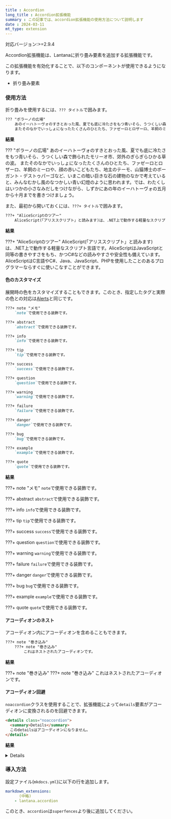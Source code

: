 ```yaml
---
title : Accordion
long_title : Accordion拡張機能
summary : この記事では、accordion拡張機能の使用方法について説明します
date : 2024-03-11
mt_type: extension
---
```


<span class="badge bg-primary">対応バージョン:>=2.9.4</span>

Accordion拡張機能は、Lantanaに折り畳み要素を追加する拡張機能です。

この拡張機能を有効化することで、以下のコンポーネントが使用できるようになります。

- 折り畳み要素

### 使用方法
折り畳みを使用するには、`??? タイトル`で囲みます。

```md title="Markdown"
??? "ポラーノの広場"
    あのイーハトーヴォのすきとおった風、夏でも底に冷たさをもつ青いそら、うつくしい森で飾られたモリーオ市、郊外のぎらぎらひかる草の波。
    またそのなかでいっしょになったたくさんのひとたち、ファゼーロとロザーロ、羊飼のミーロや、顔の赤いこどもたち、地主のテーモ、山猫博士のボーガント・デストゥパーゴなど、いまこの暗い巨きな石の建物のなかで考えていると、みんなむかし風のなつかしい青い幻燈のように思われます。では、わたくしはいつかの小さなみだしをつけながら、しずかにあの年のイーハトーヴォの五月から十月までを書きつけましょう。
```

**結果**

??? "ポラーノの広場"
    あのイーハトーヴォのすきとおった風、夏でも底に冷たさをもつ青いそら、うつくしい森で飾られたモリーオ市、郊外のぎらぎらひかる草の波。
    またそのなかでいっしょになったたくさんのひとたち、ファゼーロとロザーロ、羊飼のミーロや、顔の赤いこどもたち、地主のテーモ、山猫博士のボーガント・デストゥパーゴなど、いまこの暗い巨きな石の建物のなかで考えていると、みんなむかし風のなつかしい青い幻燈のように思われます。では、わたくしはいつかの小さなみだしをつけながら、しずかにあの年のイーハトーヴォの五月から十月までを書きつけましょう。

また、最初から開いておくには、`???+ タイトル`で囲みます。

```md title="Markdown"
???+ "AliceScriptのツアー"
    AliceScript(「アリススクリプト」と読みます)は、.NET上で動作する軽量なスクリプト言語です。AliceScriptはJavaScriptと同等の書きやすさをもち、かつC#などの読みやすさや安全性も備えています。AliceScriptはC言語やC#、Java、JavaScript、PHPを使用したことのあるプログラマーならすぐに使いこなすことができます。
```

**結果**

???+ "AliceScriptのツアー"
    AliceScript(「アリススクリプト」と読みます)は、.NET上で動作する軽量なスクリプト言語です。AliceScriptはJavaScriptと同等の書きやすさをもち、かつC#などの読みやすさや安全性も備えています。AliceScriptはC言語やC#、Java、JavaScript、PHPを使用したことのあるプログラマーならすぐに使いこなすことができます。

#### 色のカスタマイズ

展開時の色をカスタマイズすることもできます。このとき、指定したタグと実際の色との対応は[Alerts](./alerts.md)と同じです。

```md title="Markdown"
???+ note "メモ"
    `note`で使用できる装飾です。

???+ abstract
    `abstract`で使用できる装飾です。

???+ info
    `info`で使用できる装飾です。

???+ tip
    `tip`で使用できる装飾です。

???+ success
    `success`で使用できる装飾です。

???+ question
    `question`で使用できる装飾です。

???+ warning
    `warning`で使用できる装飾です。

???+ failure
    `failure`で使用できる装飾です。

???+ danger
    `danger`で使用できる装飾です。

???+ bug
    `bug`で使用できる装飾です。

???+ example
    `example`で使用できる装飾です。

???+ quote
    `quote`で使用できる装飾です。
```

**結果**

???+ note "メモ"
    `note`で使用できる装飾です。

???+ abstract
    `abstract`で使用できる装飾です。

???+ info
    `info`で使用できる装飾です。

???+ tip
    `tip`で使用できる装飾です。

???+ success
    `success`で使用できる装飾です。

???+ question
    `question`で使用できる装飾です。

???+ warning
    `warning`で使用できる装飾です。

???+ failure
    `failure`で使用できる装飾です。

???+ danger
    `danger`で使用できる装飾です。

???+ bug
    `bug`で使用できる装飾です。

???+ example
    `example`で使用できる装飾です。

???+ quote
    `quote`で使用できる装飾です。

#### アコーディオンのネスト
アコーディオン内にアコーディオンを含めることもできます。

```md title="Markdown"
???+ note "巻き込み"
    ???+ note "巻き込み"
        これはネストされたアコーディオンです。
```

**結果**

???+ note "巻き込み"
    ???+ note "巻き込み"
        これはネストされたアコーディオンです。

#### アコーディオン回避
`noaccordion`クラスを使用することで、拡張機能によって`details`要素がアコーディオンに変換されるのを回避できます。

```html title="Markdown"
<details class="noaccordion">
  <summary>Details</summary>
  このdetailsはアコーディオンになりません。
</details>
```

**結果**

<details class="noaccordion">
  <summary>Details</summary>
  このdetailsはアコーディオンになりません。
</details>

### 導入方法
設定ファイル(`mkdocs.yml`)に以下の行を追加します。

```yml title="mkdocs.yml"
markdown_extensions:
      (中略)
    - lantana.accordion
```

このとき、`accordion`は`superfences`より後に追加してください。